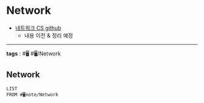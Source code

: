 # Network

- [네트워크 CS github](https://github.com/mintropy/CS/tree/master/Network)
	- 내용 이전 & 정리 예정

---

**tags** : #🖥️ #🖥️/Network  

## Network
```dataview
LIST
FROM #🖥️note/Network  
```
